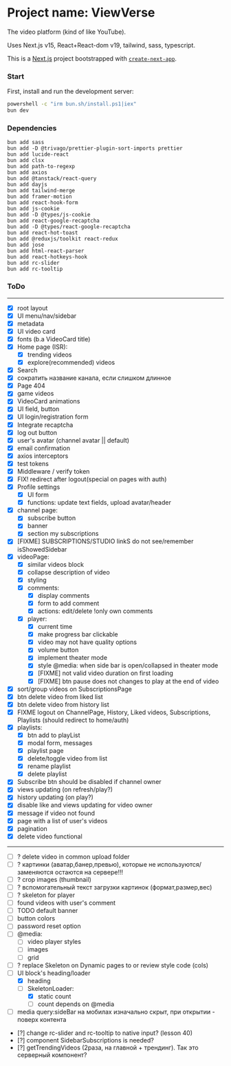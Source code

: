 # Project name: ViewVerse

<!--VideoVibe (ViewVibe), VideoVerse (ViewVerse), StreamSpark, Tubex, Vidberry  -->

The video platform (kind of like YouTube).

Uses Next.js v15, React+React-dom v19, tailwind, sass, typescript.

This is a [Next.js](https://nextjs.org) project bootstrapped with
[`create-next-app`](https://nextjs.org/docs/app/api-reference/cli/create-next-app).

### Start

First, install and run the development server:

```bash
powershell -c "irm bun.sh/install.ps1|iex"
bun dev
```

### Dependencies

```
bun add sass
bun add -D @trivago/prettier-plugin-sort-imports prettier
bun add lucide-react
bun add clsx
bun add path-to-regexp
bun add axios
bun add @tanstack/react-query
bun add dayjs
bun add tailwind-merge
bun add framer-motion
bun add react-hook-form
bun add js-cookie
bun add -D @types/js-cookie
bun add react-google-recaptcha
bun add -D @types/react-google-recaptcha
bun add react-hot-toast
bun add @reduxjs/toolkit react-redux
bun add jose
bun add html-react-parser
bun add react-hotkeys-hook
bun add rc-slider
bun add rc-tooltip
```

### ToDo

---

- [x] root layout
- [x] UI menu/nav/sidebar
- [x] metadata
- [x] UI video card
- [x] fonts (b.a VideoCard title)
- [x] Home page (ISR):
  - [x] trending videos
  - [x] explore(recommended) videos
- [x] Search
- [x] сократить название канала, если слишком длинное
- [x] Page 404
- [x] game videos
- [x] VideoCard animations
- [x] UI field, button
- [x] UI login/registration form
- [x] Integrate recaptcha
- [x] log out button
- [x] user's avatar (channel avatar || default)
- [x] email confirmation
- [x] axios interceptors
- [x] test tokens
- [x] Middleware / verify token
- [x] FIX! redirect after logout(special on pages with auth)
- [x] Profile settings
  - [x] UI form
  - [x] functions: update text fields, upload avatar/header
- [x] channel page:
  - [x] subscribe button
  - [x] banner
  - [x] section my subscriptions
- [x] [FIXME] SUBSCRIPTIONS/STUDIO linkS do not see/remember isShowedSidebar
- [x] videoPage:
  - [x] similar videos block
  - [x] collapse description of video
  - [x] styling
  - [x] comments:
    - [x] display comments
    - [x] form to add comment
    - [x] actions: edit/delete !only own comments
  - [x] player:
    - [x] current time
    - [x] make progress bar clickable
    - [x] video may not have quality options
    - [x] volume button
    - [x] implement theater mode
    - [x] style @media: when side bar is open/collapsed in theater mode
    - [x] [FIXME] not valid video duration on first loading
    - [x] [FIXME] btn pause does not changes to play at the end of video
- [x] sort/group videos on SubscriptionsPage
- [x] btn delete video from liked list
- [x] btn delete video from history list
- [x] FIXME logout on ChannelPage, History, Liked videos, Subscriptions, Playlists (should redirect
      to home/auth)
- [x] playlists:
  - [x] btn add to playList
  - [x] modal form, messages
  - [x] playlist page
  - [x] delete/toggle video from list
  - [x] rename playlist
  - [x] delete playlist
- [x] Subscribe btn should be disabled if channel owner
- [x] views updating (on refresh/play?)
- [x] history updating (on play?)
- [x] disable like and views updating for video owner
- [x] message if video not found
- [x] page with a list of user's videos
- [x] pagination
- [x] delete video functional

---

- [ ] ? delete video in common upload folder
- [ ] ? картинки (аватар,банер,превью), которые не используются/заменяются остаются на сервере!!!
- [ ] ? crop images (thumbnail)
- [ ] ? вспомогательный текст загрузки картинок (формат,размер,вес)
- [ ] ? skeleton for player
- [ ] found videos with user's comment
- [ ] TODO default banner
- [ ] button colors
- [ ] password reset option
- [ ] @media:
  - [ ] video player styles
  - [ ] images
  - [ ] grid
- [ ] ? replace Skeleton on Dynamic pages to <Loading /> or review style code (cols)
- [ ] UI block's heading/loader
  - [x] heading
  - [ ] SkeletonLoader:
    - [x] static count
    - [ ] count depends on @media
- [ ] media query:sideBar на мобилах изначально скрыт, при открытии - поверх контента
<!-- - [ ] меню кнопка?, 1 колонка
- [ ] xs 540 - меню скрыто, 2 колонки
- [ ] sm 640
- [ ] md 768 - меню скрыто, 3 колонки
- [ ] lg 1024 - меню открыто, 3 колонки
- [ ] xl 1280 - меню открыто, 4 колонки
- [ ] 2xl 1536 -->
- [?] change rc-slider and rc-tooltip to native input? (lesson 40)
- [?] component SidebarSubscriptions is needed?
- [?] getTrendingVideos (2раза, на главной + трендинг). Так это серверный компонент?

<!--
Open [http://localhost:3000](http://localhost:3000) with your browser to see the result.

You can start editing the page by modifying `app/page.tsx`. The page auto-updates as you edit the file.

This project uses [`next/font`](https://nextjs.org/docs/app/building-your-application/optimizing/fonts) to automatically optimize and load [Geist](https://vercel.com/font), a new font family for Vercel.

## Learn More

To learn more about Next.js, take a look at the following resources:

- [Next.js Documentation](https://nextjs.org/docs) - learn about Next.js features and API.
- [Learn Next.js](https://nextjs.org/learn) - an interactive Next.js tutorial.

You can check out [the Next.js GitHub repository](https://github.com/vercel/next.js) - your feedback and contributions are welcome!

## Deploy on Vercel

The easiest way to deploy your Next.js app is to use the [Vercel Platform](https://vercel.com/new?utm_medium=default-template&filter=next.js&utm_source=create-next-app&utm_campaign=create-next-app-readme) from the creators of Next.js.

Check out our [Next.js deployment documentation](https://nextjs.org/docs/app/building-your-application/deploying) for more details. -->

